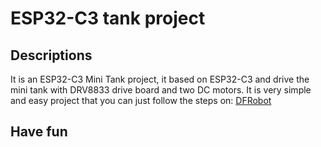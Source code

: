 # ESP32-C3 tank project
## Descriptions
It is an ESP32-C3 Mini Tank project, it based on ESP32-C3 and drive the mini tank with DRV8833 drive board and two DC motors.
It is very simple and easy project that you can just follow the steps on: [DFRobot](https://mc.dfrobot.com.cn/thread-313995-1-1.html)

## Have fun

